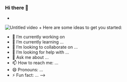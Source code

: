 ### Hi there 👋
+
![Untitled video](https://github.com/tohfos/tohfos/assets/119699153/521d4fab-ef57-4e34-9cf7-dcab951bf274)
+
Here are some ideas to get you started:

- 🔭 I’m currently working on
- 🌱 I’m currently learning ...
- 👯 I’m looking to collaborate on ...
- 🤔 I’m looking for help with ...
- 💬 Ask me about ...
- 📫 How to reach me: ...
- 😄 Pronouns: ...
- ⚡ Fun fact: ...
-->
